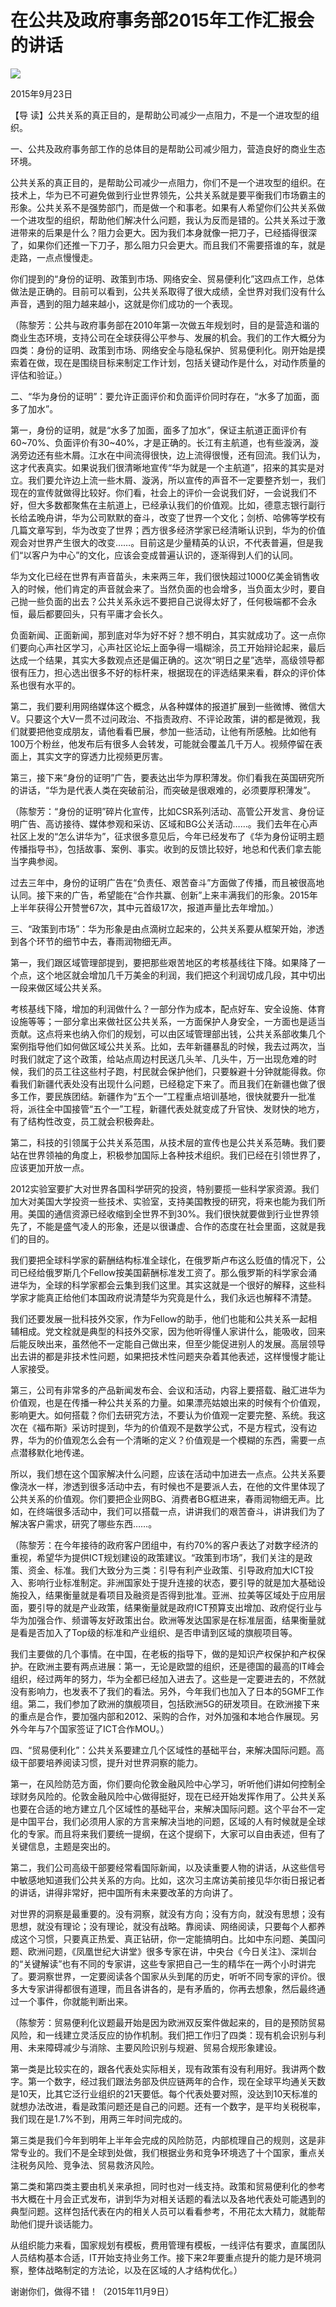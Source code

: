# 在公共及政府事务部2015年工作汇报会的讲话
<img class="pv" src="https://api.visitor.plantree.me/visitor-badge/pv?namespace=plantree.me&key=renzhengfei-speeches/在公共及政府事务部2015年工作汇报会的讲话.md">


2015年9月23日



【导  读】公共关系的真正目的，是帮助公司减少一点阻力，不是一个进攻型的组织。



一、公共及政府事务部工作的总体目的是帮助公司减少阻力，营造良好的商业生态环境。

公共关系的真正目的，是帮助公司减少一点阻力，你们不是一个进攻型的组织。在技术上，华为已不可避免做到行业世界领先，公共关系就是要平衡我们市场霸主的形象。公共关系不是强势部门，而是做一个和事老。如果有人希望你们公共关系做一个进攻型的组织，帮助他们解决什么问题，我认为反而是错的。公共关系过于激进带来的后果是什么？阻力会更大。因为我们本身就像一把刀子，已经插得很深了，如果你们还推一下刀子，那么阻力只会更大。而且我们不需要搭谁的车，就是走路，一点点慢慢走。

你们提到的“身份的证明、政策到市场、网络安全、贸易便利化”这四点工作，总体做法是正确的。目前可以看到，公共关系取得了很大成绩，全世界对我们没有什么声音，遇到的阻力越来越小，这就是你们成功的一个表现。

（陈黎芳：公共与政府事务部在2010年第一次做五年规划时，目的是营造和谐的商业生态环境，支持公司在全球获得公平参与、发展的机会。我们的工作大概分为四类：身份的证明、政策到市场、网络安全与隐私保护、贸易便利化。刚开始是摸索着在做，现在是围绕目标来制定工作计划，包括关键动作是什么，对动作质量的评估和验证。）

二、“华为身份的证明”：要允许正面评价和负面评价同时存在，“水多了加面，面多了加水”。

第一，身份的证明，就是“水多了加面，面多了加水”，保证主航道正面评价有60~70%、负面评价有30~40%，才是正确的。长江有主航道，也有些漩涡，漩涡旁边还有些木屑。江水在中间流得很快，边上流得很慢，还有回流。我们认为，这才代表真实。如果说我们很清晰地宣传“华为就是一个主航道”，招来的其实是对立。我们要允许边上流一些木屑、漩涡，所以宣传的声音不一定要整齐划一，我们现在的宣传就做得比较好。你们看，社会上的评价一会说我们好，一会说我们不好，但大多数都聚焦在主航道上，已经承认我们的价值观。比如，德意志银行副行长给孟晚舟讲，华为公司默默的奋斗，改变了世界一个文化；剑桥、哈佛等学校有几篇文章写到，华为改变了世界；西方很多经济学家已经清晰认识到，华为的价值观会对世界产生很大的改变……。目前这是少量精英的认识，不代表普遍，但是我们“以客户为中心”的文化，应该会变成普遍认识的，逐渐得到人们的认同。

华为文化已经在世界有声音苗头，未来两三年，我们很快超过1000亿美金销售收入的时候，他们肯定的声音就会来了。当然负面的也会增多，当负面太少时，要自己抛一些负面的出去？公共关系永远不要把自己说得太好了，任何极端都不会永恒，最后都要回头，只有平庸才会长久。

负面新闻、正面新闻，那到底对华为好不好？想不明白，其实就成功了。这一点你们要向心声社区学习，心声社区论坛上面争得一塌糊涂，员工开始辩论起来，最后达成一个结果，其实大多数观点还是偏正确的。这次“明日之星”选举，高级领导都很有压力，担心选出很多不好的标杆来，根据现在的评选结果来看，群众的评价体系也很有水平的。

第二，我们要利用网络媒体这个概念，从各种媒体的报道扩展到一些微博、微信大V。只要这个大V一贯不过问政治、不指责政府、不评论政策，讲的都是微观，我们就要把他变成朋友，请他看看巴展，参加一些活动，让他有所感触。比如他有100万个粉丝，他发布后有很多人会转发，可能就会覆盖几千万人。视频停留在表面上，其实文字的穿透力比视频更厉害。

第三，接下来“身份的证明”广告，要表达出华为厚积薄发。你们看我在英国研究所的讲话，“华为是代表人类在突破前沿，而突破是很艰难的，必须要厚积薄发”。

（陈黎芳：“身份的证明”碎片化宣传，比如CSR系列活动、高管公开发言、身份证明广告、高访接待、媒体参观和采访、区域和BG公关活动……。我们去年在心声社区上发的“怎么讲华为”，征求很多意见后，今年已经发布了《华为身份证明主题传播指导书》，包括故事、案例、事实。收到的反馈比较好，地总和代表们拿去能当字典参阅。

过去三年中，身份的证明广告在“负责任、艰苦奋斗”方面做了传播，而且被很高地认同。接下来的广告，希望能在“合作共赢、创新”上来丰满我们的形象。2015年上半年获得公开赞誉67次，其中元首级17次，报道声量比去年增加。）

三、“政策到市场”：华为形象是由点滴树立起来的，公共关系要从框架开始，渗透到各个环节的细节中去，春雨润物细无声。

第一，我们跟区域管理部提到，要把那些艰苦地区的考核基线往下降。如果降了一个点，这个地区就会增加几千万美金的利润，我们把这个利润切成几段，其中切出一段来做区域公共关系。

考核基线下降，增加的利润做什么？一部分作为成本，配点好车、安全设施、体育设施等等；一部分拿出来做社区公共关系，一方面保护人身安全，一方面也是适当贡献。这点将来也纳入你们的规划，可以由区域管理部出钱，公共关系部收集几个案例指导他们如何做区域公共关系。比如，去年新疆暴乱的时候，我去过两次，当时我们就定了这个政策，给站点周边村民送几头羊、几头牛，万一出现危难的时候，我们的员工往这些村子跑，村民就会保护他们，只要躲避十分钟就能得救。你看我们新疆代表处没有出现什么问题，已经稳定下来了。而且我们在新疆也做了很多工作，要民族团结。新疆作为“五个一”工程重点培训基地，很快就要升一批准将，派往全中国接管“五个一”工程，新疆代表处就变成了升官快、发财快的地方，有了结构性改变，员工就会积极奔赴。

第二，科技的引领属于公共关系范围，从技术层的宣传也是公共关系范畴。我们要站在世界领袖的角度上，积极参加国际上各种技术组织。我们已经在引领世界了，应该更加开放一点。

2012实验室要扩大对世界各国科学研究的投资，特别要揽一些科学家资源。我们加大对美国大学投资一些技术、实验室，支持美国教授的研究，将来也能为我们所用。美国的通信资源已经收缩到全世界不到30%。我们很快就要做到行业世界领先了，不能是盛气凌人的形象，还是以很谦虚、合作的态度在社会里面，这就是我们的目的。

我们要把全球科学家的薪酬结构标准全球化，在俄罗斯卢布这么贬值的情况下，公司已经给俄罗斯几个Fellow按美国薪酬标准发工资了。那么俄罗斯的科学家会涌进华为，全球的科学家都会云集到我们这里。其实这就是一个很好的解释，这些科学家才能真正给他们本国政府说清楚华为究竟是什么，我们永远也解释不清楚。

我们还要发展一批科技外交家，作为Fellow的助手，他们也能和公共关系一起相辅相成。党文栓就是典型的科技外交家，因为他听得懂人家讲什么，能吸收，回来后能反映出来，虽然他不一定能自己做出来，但至少能促进别人的发展。高层领导出去讲的都是非技术性问题，如果把技术性问题夹杂着其他表述，这样慢慢才能让人家接受。

第三，公司有非常多的产品新闻发布会、会议和活动，内容上要搭载、融汇进华为价值观，也是在传播一种公共关系的力量。如果漂亮姑娘出来的时候有个价值观，影响更大。如何搭载？你们去研究方法，不要认为价值观一定要完整、系统。我这次在《福布斯》采访时提到，华为的价值观不是数学公式，不是方程式，没有边界，华为的价值观怎么会有一个清晰的定义？价值观是一个模糊的东西，需要一点点潜移默化地传递。

所以，我们想在这个国家解决什么问题，应该在活动中加进去一点点。公共关系要像浇水一样，渗透到很多活动中去，有时候也不是要派人去，在他的文件里体现了公共关系的价值观。你们要把企业网BG、消费者BG框进来，春雨润物细无声。比如，在终端很多活动中，我们可以搭载一点，讲讲我们的艰苦奋斗，讲讲我们为了解决客户需求，研究了哪些东西……。

（陈黎芳：在今年接待的政府客户团组中，有约70%的客户表达了对数字经济的重视，希望华为提供ICT规划建设的政策建议。“政策到市场”，我们关注的是政策、资金、标准。我们大致分为三类：引导有利产业政策、引导政府加大ICT投入、影响行业标准制定。非洲国家处于提升连接的状态，要引导的就是加大基础设施投入，结果衡量就是看项目及融资是否得到批准。亚洲、拉美等区域处于应用层面，要引导的就是产业政策，结果衡量就是政府ICT预算支出增加、政府促行业与华为加强合作、频谱等友好政策出台。欧洲等发达国家是在标准层面，结果衡量就是看是否加入了Top级的标准和产业组织、是否申请到区域的旗舰项目等。

我们主要做的几个事情。在中国，在老板的指导下，做的是知识产权保护和产权保护。在欧洲主要有两点进展：第一，无论是欧盟的组织，还是德国的最高的IT峰会组织，经过两年的努力，华为全都已经加入进去了。这些是一定要进去的，不然就没有影响力，也发表不了我们的看法。另外，今年我们也加入了日本的5GMF工作组。第二，我们参加了欧洲的旗舰项目，包括欧洲5G的研发项目。在欧洲接下来的重点是合作，要加强内部和2012、采购的合作，对外加强和本地合作展现。另外今年与7个国家签证了ICT合作MOU。）

四、“贸易便利化”：公共关系要建立几个区域性的基础平台，来解决国际问题。高级干部要培养阅读习惯，提升对世界洞察的能力。

第一，在风险防范方面，你们要向伦敦金融风险中心学习，听听他们讲如何控制全球财务风险的。伦敦金融风险中心做得挺好，现在已经开始发挥作用了。公共关系也要在合适的地方建立几个区域性的基础平台，来解决国际问题。这个平台不一定是中国平台，我们必须用人家的方言来解决当地的问题，区域的人有时候就是全球化的专家。而且将来我们要统一提纲，在这个提纲下，大家可以自由表述，但有了关键信息，主题是突出的。

第二，我们公司高级干部要经常看国际新闻，以及读重要人物的讲话，从这些信号中敏感地知道我们公共关系的方向。比如，这次习主席访美前接见华尔街日报记者的讲话，讲得非常好，把中国所有未来要改革的方向讲了。

对世界的洞察是最重要的。没有洞察，就没有方向；没有方向，就没有思想；没有思想，就没有理论；没有理论，就没有战略。靠阅读、网络阅读，只要每个人都养成这个习惯，只要真正热爱、真正钻研，你一定能搞明白。比如中东问题、美国问题、欧洲问题，《凤凰世纪大讲堂》很多专家在讲，中央台《今日关注》、深圳台的“关键解读”也有不同的专家讲，这些专家把自己一生的精华在一两个小时讲完了。要洞察世界，一定要阅读各个国家从头到尾的历史，听听不同专家的评价。很多大专家讲得都很有道理，而且各讲各的，是有矛盾的，你再去想象，然后最终通过一个事件，你就能判断出来。

（陈黎芳：贸易便利化议题最开始是因为欧洲双反案件做起来的，目的是预防贸易风险，和一线建立灵活反应的协作机制。我们把工作归了四类：现有机会识别与利用、未来障碍减少与消除、主要风险识别与规避、贸易合规形象建设。

第一类是比较实在的，跟各代表处实际相关，现有政策有没有利用好。我讲两个数字。第一个数字，经过我们跟法务部及供应链两年的合作，现在全球平均通关天数是10天，比其它泛行业组织的21天要低。每个代表处要对照，没达到10天标准的就想办法改进，看是政策问题还是自己的问题。还有一个数字，是平均关税税率，我们现在是1.7%不到，用两三年时间完成的。

第三类是我们今年到明年上半年会完成的风险防范，内部梳理自己的规则，这是非常专业的。我们不是全球到处做，我们根据业务和竞争环境选了十个国家，重点关注税务风险、竞争法、贸易救济风险。

第二类和第四类主要由机关来承担，同时也对一线支持。政策和贸易便利化的参考书大概在十月会正式发布，讲到华为对相关话题的看法以及各地代表处可能遇到的典型问题。这样包括代表在内的相关人员可以看看参考，不用花太大精力，就能帮助他们提升谈话能力。

从组织能力来看，国家规划有模板，费用管理有模板，一线评估有要求，直属团队人员结构基本合适，IT开始支持业务工作。接下来2年要重点提升的能力是环境洞察，整体战略制定的方法论，以及在区域的人才结构优化。）

谢谢你们，做得不错！（2015年11月9日）

